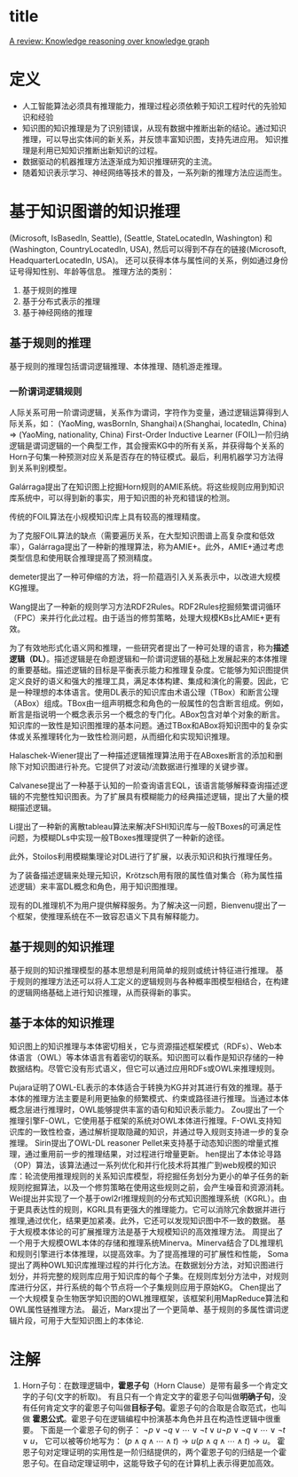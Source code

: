 # title
[A review: Knowledge reasoning over knowledge graph](https://www.sciencedirect.com/science/article/pii/S0957417419306669)

# 定义
- 人工智能算法必须具有推理能力，推理过程必须依赖于知识工程时代的先验知识和经验
- 知识图的知识推理是为了识别错误，从现有数据中推断出新的结论。通过知识推理，可以导出实体间的新关系，并反馈丰富知识图，支持先进应用。
知识推理是利用已知知识推断出新知识的过程。
- 数据驱动的机器推理方法逐渐成为知识推理研究的主流。
- 随着知识表示学习、神经网络等技术的普及，一系列新的推理方法应运而生。

# 基于知识图谱的知识推理
(Microsoft, IsBasedIn, Seattle), (Seattle, StateLocatedIn, Washington) 和 (Washington, CountryLocatedIn, USA), 然后可以得到不存在的链接(Microsoft, HeadquarterLocatedIn, USA)。
还可以获得本体与属性间的关系，例如通过身份证号得知性别、年龄等信息。
推理方法的类别：
1. 基于规则的推理
2. 基于分布式表示的推理
3. 基于神经网络的推理

## 基于规则的推理
基于规则的推理包括谓词逻辑推理、本体推理、随机游走推理。
### 一阶谓词逻辑规则
人际关系可用一阶谓词逻辑，关系作为谓词，字符作为变量，通过逻辑运算得到人际关系，如：
(YaoMing, wasBornIn, Shanghai)∧(Shanghai, locatedIn, China) ⇒ (YaoMing, nationality, China)
First-Order Inductive Learner (FOIL)一阶归纳逻辑是谓词逻辑的一个典型工作，其会搜索KG中的所有关系，并获得每个关系的Horn子句集一种预测对应关系是否存在的特征模式。最后，利用机器学习方法得到关系判别模型。

Galárraga提出了在知识图上挖掘Horn规则的AMIE系统。将这些规则应用到知识库系统中，可以得到新的事实，用于知识图的补充和错误的检测。

传统的FOIL算法在小规模知识库上具有较高的推理精度。

为了克服FOIL算法的缺点（需要遍历关系，在大型知识图谱上高复杂度和低效率），Galárraga提出了一种新的推理算法，称为AMIE+。此外，AMIE+通过考虑类型信息和使用联合推理提高了预测精度。

demeter提出了一种可伸缩的方法，将一阶蕴涵引入关系表示中，以改进大规模KG推理。

Wang提出了一种新的规则学习方法RDF2Rules。RDF2Rules挖掘频繁谓词循环（FPC）来并行化此过程。由于适当的修剪策略，处理大规模KBs比AMIE+更有效。

为了有效地形式化语义网和推理，一些研究者提出了一种可处理的语言，称为**描述逻辑（DL）**。描述逻辑是在命题逻辑和一阶谓词逻辑的基础上发展起来的本体推理的重要基础。描述逻辑的目标是平衡表示能力和推理复杂度。它能够为知识图提供定义良好的语义和强大的推理工具，满足本体构建、集成和演化的需要。因此，它是一种理想的本体语言。使用DL表示的知识库由术语公理（TBox）和断言公理（ABox）组成。TBox由一组声明概念和角色的一般属性的包含断言组成。例如，断言是指说明一个概念表示另一个概念的专门化。ABox包含对单个对象的断言。知识库的一致性是知识图推理的基本问题。通过TBox和ABox将知识图中的复杂实体或关系推理转化为一致性检测问题，从而细化和实现知识推理。

Halaschek-Wiener提出了一种描述逻辑推理算法用于在ABoxes断言的添加和删除下对知识图进行补充。它提供了对波动/流数据进行推理的关键步骤。

Calvanese提出了一种基于认知的一阶查询语言EQL，该语言能够解释查询描述逻辑的不完整性知识图表。为了扩展具有模糊能力的经典描述逻辑，提出了大量的模糊描述逻辑。

Li提出了一种新的离散tableau算法来解决FSHI知识库与一般TBoxes的可满足性问题，为模糊DLs中实现一般TBoxes推理提供了一种新的途径。

此外，Stoilos利用模糊集理论对DL进行了扩展，以表示知识和执行推理任务。

为了装备描述逻辑来处理元知识，Krötzsch用有限的属性值对集合（称为属性描述逻辑）来丰富DL概念和角色，用于知识图推理。

现有的DL推理机不为用户提供解释服务。为了解决这一问题，Bienvenu提出了一个框架，使推理系统在不一致容忍语义下具有解释能力。

## 基于规则的知识推理
基于规则的知识推理模型的基本思想是利用简单的规则或统计特征进行推理。
基于规则的推理方法还可以将人工定义的逻辑规则与各种概率图模型相结合，在构建的逻辑网络基础上进行知识推理，从而获得新的事实。

## 基于本体的知识推理
知识图上的知识推理与本体密切相关，它与资源描述框架模式（RDFs）、Web本体语言（OWL）等本体语言有着密切的联系。知识图可以看作是知识存储的一种数据结构。尽管它没有形式语义，但它可以通过应用RDFs或OWL来推理规则。

Pujara证明了OWL-EL表示的本体适合于转换为KG并对其进行有效的推理。基于本体的推理方法主要是利用更抽象的频繁模式、约束或路径进行推理。当通过本体概念层进行推理时，OWL能够提供丰富的语句和知识表示能力。
Zou提出了一个推理引擎F-OWL，它使用基于框架的系统对OWL本体进行推理。F-OWL支持知识库的一致性检查，通过解析提取隐藏的知识，并通过导入规则支持进一步的复杂推理。
Sirin提出了OWL-DL reasoner Pellet来支持基于动态知识图的增量式推理，通过重用前一步的推理结果，对过程进行增量更新。
hen提出了本体论寻路（OP）算法，该算法通过一系列优化和并行化技术将其推广到web规模的知识库：轮流使用推理规则的关系知识库模型，将挖掘任务划分为更小的单子任务的新规则挖掘算法，以及一个修剪策略在使用这些规则之前，会产生噪音和资源消耗。
Wei提出并实现了一个基于owl2rl推理规则的分布式知识图推理系统（KGRL）。由于更具表达性的规则，KGRL具有更强大的推理能力。它可以消除冗余数据并进行推理,通过优化，结果更加紧凑。此外，它还可以发现知识图中不一致的数据。
基于大规模本体论的可扩展推理方法是基于大规模知识的高效推理方法。
周提出了一个用于大规模OWL本体的存储和推理系统Minerva。Minerva结合了DL推理机和规则引擎进行本体推理，以提高效率。为了提高推理的可扩展性和性能，
Soma提出了两种OWL知识库推理过程的并行化方法。在数据划分方法，对知识图进行划分，并将完整的规则库应用于知识库的每个子集。在规则库划分方法中，对规则库进行分区，并行系统的每个节点将一个子集规则应用于原始KG。
Chen提出了一个大规模复杂生物医学知识图的OWL推理框架，该框架利用MapReduce算法和OWL属性链推理方法。
最近，Marx提出了一个更简单、基于规则的多属性谓词逻辑片段，可用于大型知识图上的本体论.

# 注解
1. Horn子句：在数理逻辑中，**霍恩子句**（Horn Clause）是带有最多一个肯定文字的子句(文字的析取)。
有且只有一个肯定文字的霍恩子句叫做**明确子句**，没有任何肯定文字的霍恩子句叫做**目标子句**。霍恩子句的合取是合取范式，也叫做 **霍恩公式**。霍恩子句在逻辑编程中扮演基本角色并且在构造性逻辑中很重要。
下面是一个霍恩子句的例子：
${\displaystyle \neg p\lor \neg q\vee \cdots \vee \neg t\vee u}{\displaystyle \neg p\lor \neg q\vee \cdots \vee \neg t\vee u}$，
它可以被等价地写为：
${\displaystyle (p\wedge q\wedge \cdots \wedge t)\rightarrow u}{\displaystyle (p\wedge q\wedge \cdots \wedge t)\rightarrow u}$。
霍恩子句对定理证明的实用性是一阶归结提供的，两个霍恩子句的归结是一个霍恩子句。在自动定理证明中，这能导致子句的在计算机上表示得更加高效。
